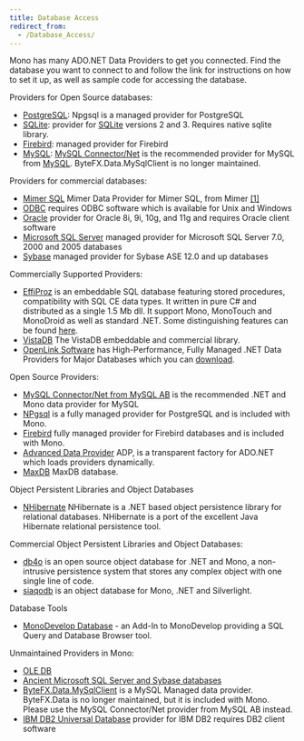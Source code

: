 ```yaml
---
title: Database Access
redirect_from:
  - /Database_Access/
---
```


Mono has many ADO.NET Data Providers to get you connected. Find the database you want to connect to and follow the link for instructions on how to set it up, as well as sample code for accessing the database.

Providers for Open Source databases:

-   [PostgreSQL](/docs/database-access/providers/postgresql/): Npgsql is a managed provider for PostgreSQL
-   [SQLite](/docs/database-access/providers/sqlite/): provider for [SQLite](http://www.sqlite.org) versions 2 and 3. Requires native sqlite library.
-   [Firebird](/docs/database-access/providers/firebird/): managed provider for Firebird
-   [MySQL](/docs/database-access/providers/mysql/): [MySQL Connector/Net](http://dev.mysql.com/downloads/connector/net/) is the recommended provider for MySQL from [MySQL](http://www.mysql.com/). ByteFX.Data.MySqlClient is no longer maintained.

Providers for commercial databases:

-   [Mimer SQL](/archived/mimer_sql "Mimer SQL") Mimer Data Provider for Mimer SQL, from Mimer [[1]](http://developer.mimer.com/platforms/productinfo_39.htm)
-   [ODBC](/docs/database-access/providers/odbc/) requires ODBC software which is available for Unix and Windows
-   [Oracle](/docs/database-access/providers/oracle/) provider for Oracle 8i, 9i, 10g, and 11g and requires Oracle client software
-   [Microsoft SQL Server](/docs/database-access/providers/sqlclient/) managed provider for Microsoft SQL Server 7.0, 2000 and 2005 databases
-   [Sybase](/docs/database-access/providers/sybase/) managed provider for Sybase ASE 12.0 and up databases

Commercially Supported Providers:

-   [EffiProz](http://www.EffiProz.com) is an embeddable SQL database featuring stored procedures, compatibility with SQL CE data types. It written in pure C\# and distributed as a single 1.5 Mb dll. It support Mono, MonoTouch and MonoDroid as well as standard .NET. Some distinguishing features can be found [here](http://blog.effiproz.com/2011/04/effiproz-vs-sqlite-file-database.html).
-   [VistaDB](http://www.vistadb.com) The VistaDB embeddable and commercial library.
-   [OpenLink Software](http://www.openlinksw.com/) has High-Performance, Fully Managed .NET Data Providers for Major Databases which you can [download](http://oplweb.openlinksw.com:8080/download/).

Open Source Providers:

-   [MySQL Connector/Net from MySQL AB](http://dev.mysql.com/downloads/connector/net/) is the recommended .NET and Mono data provider for MySQL
-   [NPgsql](http://npgsql.projects.postgresql.org/) is a fully managed provider for PostgreSQL and is included with Mono.
-   [Firebird](http://sourceforge.net/projects/firebird/) fully managed provider for Firebird databases and is included with Mono.
-   [Advanced Data Provider](http://advanced-ado.sourceforge.net/) ADP, is a transparent factory for ADO.NET which loads providers dynamically.
-   [MaxDB](/archived/maxdb "MaxDB") MaxDB database.

Object Persistent Libraries and Object Databases

-   [NHibernate](http://wiki.nhibernate.org/display/NH/Home) NHibernate is a .NET based object persistence library for relational databases. NHibernate is a port of the excellent Java Hibernate relational persistence tool.

Commercial Object Persistent Libraries and Object Databases:

-   [db4o](/DB4O) is an open source object database for .NET and Mono, a non-intrusive persistence system that stores any complex object with one single line of code.
-   [siaqodb](http://siaqodb.com) is an object database for Mono, .NET and Silverlight.

Database Tools

-   [MonoDevelop Database](http://www.monodevelop.com/) - an Add-In to MonoDevelop providing a SQL Query and Database Browser tool.

Unmaintained Providers in Mono:

-   [OLE DB](/archived/ole_db "OLE DB")
-   [Ancient Microsoft SQL Server and Sybase databases](/archived/tds_generic "TDS Generic")
-   [ByteFX.Data.MySqlClient](http://sourceforge.net/projects/mysqlnet/) is a MySQL Managed data provider. ByteFX.Data is no longer maintained, but it is included with Mono. Please use the MySQL Connector/Net provider from MySQL AB instead.
-   [IBM DB2 Universal Database](/docs/database-access/providers/db2/) provider for IBM DB2 requires DB2 client software


